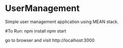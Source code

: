# UserManagement

Simple user management application using MEAN stack.

#To Run:
npm install
npm start

go to browser and visit http://localhost:3000
